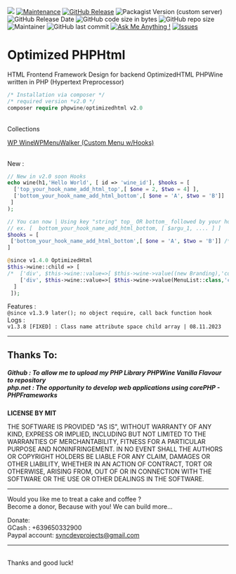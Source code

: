 <img src="https://img.shields.io/badge/license-MIT-blue">  [![Maintenance](https://img.shields.io/badge/Maintained%3F-yes-green.svg)](https://github.com/PHPWine/PHPWine/graphs/commit-activity) [![GitHub Release](https://img.shields.io/github/release/PHPWine/PHPWine.svg?style=flat)](https://github.com/PHPWine/PHPWine/releases) ![Packagist Version (custom server)](https://img.shields.io/packagist/v/phpwine/optimizedhtml?color=orange) ![GitHub Release Date](https://img.shields.io/github/release-date/PHPWine/PHPWine) ![GitHub code size in bytes](https://img.shields.io/github/languages/code-size/PHPWine/PHPWine) ![GitHub repo size](https://img.shields.io/github/repo-size/PHPWine/PHPWine) ![Maintainer](https://img.shields.io/badge/maintainer-LeinnerZednanref-green) ![GitHub last commit](https://img.shields.io/github/last-commit/PHPWine/PHPWine) [![Ask Me Anything !](https://img.shields.io/badge/Ask%20me-anything-1abc9c.svg)](https://github.com/PHPWine/PHPWine/issues/new) [![Issues](https://img.shields.io/github/issues-raw/PHPWine/PHPWine.svg?maxAge=25000)](https://github.com/PHPWine/PHPWine/issues)


# Optimized PHPHtml
HTML Frontend Framework Design for backend OptimizedHTML PHPWine written in PHP (Hypertext Preprocessor) 

```PHP
/* Installation via composer */ 
/* required version *v2.0 */
composer require phpwine/optimizedhtml v2.0
```
<br /> Collections 

<a href="https://github.com/PHPWine/WineWPMenuWalker"> WP WineWPMenuWalker (Custom Menu w/Hooks)</a>

<br /> New :
```PHP
// New in v2.0 soon Hooks 
echo wine(h1,'Hello World', [ id => 'wine_id'], $hooks = [
  ['top_your_hook_name_add_html_top',[ $one = 2, $two = 4] ],
  ['bottom_your_hook_name_add_html_bottom',[ $one = 'A', $two = 'B']]
 ]  
);

// You can now | Using key "string" top_ OR bottom_ followed by your hook name ... 
// ex. [  bottom_your_hook_name_add_html_bottom, [ $argu_1, .... ] ]
$hooks = [
 ['bottom_your_hook_name_add_html_bottom',[ $one = 'A', $two = 'B']] /* this will display in the bottom element html */
]  
```
``` PHP
@since v1.4.0 OptimizedHtml
$this->wine::child => [
/*  ['div', $this->wine::value=>[ $this->wine->value((new Branding),'component_top_logo_header')]], this still works anyway */
    ['div', $this->wine::value=>[ $this->wine->value(MenuList::class,'component_top_right_menu', $this->links ) ]]
  ]
 ]);
```

Features :
<br /> ``` @since v1.3.9 later(); no object require, call back function hook ```
<br />
Logs :
<br /> ``` v1.3.8 [FIXED] : Class name attribute space child array | 08.11.2023 ```

<hr /> 

<h2>Thanks To:</h2>
<h5>
Github : To allow me to upload my PHP Library PHPWine Vanilla Flavour to repository<br /> 
php.net : The opportunity to develop web applications using corePHP - PHPFrameworks<br />
</h5>

__LICENSE BY MIT__

THE SOFTWARE IS PROVIDED "AS IS", WITHOUT WARRANTY OF ANY KIND, EXPRESS OR IMPLIED, INCLUDING BUT NOT LIMITED TO THE WARRANTIES OF MERCHANTABILITY, FITNESS FOR A PARTICULAR PURPOSE AND NONINFRINGEMENT. IN NO EVENT SHALL THE AUTHORS OR COPYRIGHT HOLDERS BE LIABLE FOR ANY CLAIM, DAMAGES OR OTHER LIABILITY, WHETHER IN AN ACTION OF CONTRACT, TORT OR OTHERWISE, ARISING FROM, OUT OF OR IN CONNECTION WITH THE SOFTWARE OR THE USE OR OTHER DEALINGS IN THE SOFTWARE.
<br />

<hr />
Would you like me to treat a cake and coffee ? <br />
Become a donor, Because with you! We can build more... 

Donate: <br />
GCash : +639650332900 <br /> 
Paypal account: syncdevprojects@gmail.com
<hr />
<br />
Thanks and good luck! 
